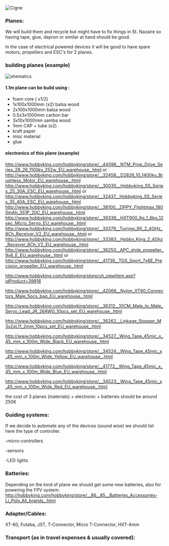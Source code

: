 ![Cigne](https://raw.github.com/alejoduque/dronetones/master/imgs/cigne_bit.jpg)

### Planes:

We will build them and recycle but might have to fix things in St. Nazaire so having tape, glue, depron or similar at hand should be good. 

In the case of electrical powered devices it will be good to have spare motors, propellers and ESC's for 2 planes.

### building planes (example)
![shematics](https://raw.github.com/alejoduque/dronetones/master/imgs/shematics.jpg)
#### 1.1m plane can be build using : 
- foam core ( x1/2)
- 1x100x1000mm (x2) balsa wood
- 2x100x1000mm balsa wood
- 0.5x3x1000mm carbon bar
- 3x10x1000mm samba wood
- 1mm CAP + tube (x2)
- kraft paper
- misc material
- glue

#### electronics of this plane (example)
http://www.hobbyking.com/hobbyking/store/__44596__NTM_Prop_Drive_Series_28_26_1100kv_252w_EU_warehouse_.html or http://www.hobbyking.com/hobbyking/store/__32458__D2826_10_1400kv_Brushless_Motor_EU_warehouse_.html
http://www.hobbyking.com/hobbyking/store/__30035__Hobbyking_SS_Series_25_30A_ESC_EU_warehouse_.html or http://www.hobbyking.com/hobbyking/store/__32437__Hobbyking_SS_Series_35_40A_ESC_EU_warehouse_.html
http://www.hobbyking.com/hobbyking/store/__38100__ZIPPY_Flightmax_1800mAh_3S1P_20C_EU_warehouse_.html
http://www.hobbyking.com/hobbyking/store/__39339__HXT900_9g_1_6kg_12sec_Micro_Servo_EU_warehouse_.html
http://www.hobbyking.com/hobbyking/store/__33379__Turnigy_9X_2_4GHz_8Ch_Receiver_V2_EU_warehouse_.html or http://www.hobbyking.com/hobbyking/store/__33383__Hobby_King_2_4Ghz_Receiver_6Ch_V2_EU_warehouse_.html
http://www.hobbyking.com/hobbyking/store/__36250__APC_style_propeller_9x6_E_EU_warehouse_.html or 
http://www.hobbyking.com/hobbyking/store/__41739__TGS_Sport_7x6E_Precision_propeller_EU_warehouse_.html

http://www.hobbyking.com/hobbyking/store/uh_viewItem.asp?idProduct=39918

http://www.hobbyking.com/hobbyking/store/__42066__Nylon_XT90_Connectors_Male_5pcs_bag_EU_warehouse_.html

http://www.hobbyking.com/hobbyking/store/__36312__10CM_Male_to_Male_Servo_Lead_JR_26AWG_10pcs_set_EU_warehouse_.html

http://www.hobbyking.com/hobbyking/store/__36262__Linkage_Stopper_M3x2xL11_2mm_10pcs_set_EU_warehouse_.html

http://www.hobbyking.com/hobbyking/store/__34527__Wing_Tape_45mic_x_45_mm_x_100m_Wide_Black_EU_warehouse_.html

http://www.hobbyking.com/hobbyking/store/__34524__Wing_Tape_45mic_x_45_mm_x_100m_Wide_Yellow_EU_warehouse_.html

http://www.hobbyking.com/hobbyking/store/__41772__Wing_Tape_45mic_x_45_mm_x_100m_Wide_Blue_EU_warehouse_.html

http://www.hobbyking.com/hobbyking/store/__34523__Wing_Tape_45mic_x_45_mm_x_100m_Wide_Red_EU_warehouse_.html

the cost of 3 planes (materials) + electronic + batteries should be around 250€

### Guiding systems:

If we decide to automate any of the devices (sound wise) we should list here the type of controller.

-micro-controllers

-sensors

-LED lights

### Batteries:

Depending on the kind of plane we should get some new batteries, also for powering the FPV system:
http://hobbyking.com/hobbyking/store/__86__85__Batteries_Accessories-Li_Poly_All_brands_.html

### Adapter/Cables:

XT-60, Futaba, JST, T-Connector, Micro T-Connector, HXT-4mm

### Transport  (as in travel expenses & usually covered):